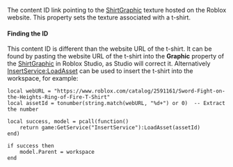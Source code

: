 The content ID link pointing to the [ShirtGraphic](https://create.roblox.com/docs/reference/engine/classes/ShirtGraphic) texture hosted on the
Roblox website. This property sets the texture associated with a t-shirt.

#### Finding the ID

This content ID is different than the website URL of the t-shirt. It can
be found by pasting the website URL of the t-shirt into the **Graphic**
property of the [ShirtGraphic](https://create.roblox.com/docs/reference/engine/classes/ShirtGraphic) in Roblox Studio, as Studio will correct
it. Alternatively [InsertService:LoadAsset](https://create.roblox.com/docs/reference/engine/classes/InsertService#LoadAsset) can be used to insert the
t-shirt into the workspace, for example:

```
local webURL = "https://www.roblox.com/catalog/2591161/Sword-Fight-on-the-Heights-Ring-of-Fire-T-Shirt"
local assetId = tonumber(string.match(webURL, "%d+") or 0)  -- Extract the number

local success, model = pcall(function()
	return game:GetService("InsertService"):LoadAsset(assetId)
end)

if success then
	model.Parent = workspace
end
```